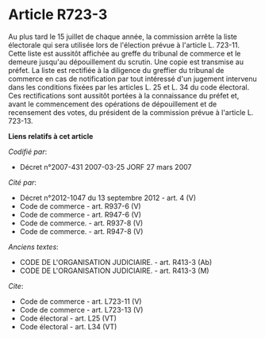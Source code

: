 # Article R723-3

Au plus tard le 15 juillet de chaque année, la commission arrête la liste électorale qui sera utilisée lors de l'élection
prévue à l'article L. 723-11. Cette liste est aussitôt affichée au greffe du tribunal de commerce et le demeure jusqu'au
dépouillement du scrutin. Une copie est transmise au préfet. La liste est rectifiée à la diligence du greffier du tribunal de
commerce en cas de notification par tout intéressé d'un jugement intervenu dans les conditions fixées par les articles L. 25
et L. 34 du code électoral. Ces rectifications sont aussitôt portées à la connaissance du préfet et, avant le commencement
des opérations de dépouillement et de recensement des votes, du président de la commission prévue à l'article L. 723-13.

**Liens relatifs à cet article**

_Codifié par_:

  - Décret n°2007-431 2007-03-25 JORF 27 mars 2007

_Cité par_:

  - Décret n°2012-1047 du 13 septembre 2012 - art. 4 (V)
  - Code de commerce - art. R937-6 (V)
  - Code de commerce - art. R947-6 (V)
  - Code de commerce. - art. R937-8 (V)
  - Code de commerce. - art. R947-8 (V)

_Anciens textes_:

  - CODE DE L'ORGANISATION JUDICIAIRE. - art. R413-3 (Ab)
  - CODE DE L'ORGANISATION JUDICIAIRE. - art. R413-3 (M)

_Cite_:

  - Code de commerce - art. L723-11 (V)
  - Code de commerce - art. L723-13 (V)
  - Code électoral - art. L25 (VT)
  - Code électoral - art. L34 (VT)
